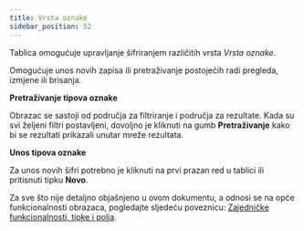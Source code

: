 ```yaml
---
title: Vrsta oznake
sidebar_position: 52
---
```


Tablica omogućuje upravljanje šifriranjem različitih vrsta *Vrsta oznake*.

Omogućuje unos novih zapisa ili pretraživanje postojećih radi pregleda, izmjene ili brisanja.

**Pretraživanje tipova oznake**

Obrazac se sastoji od područja za filtriranje i područja za rezultate. Kada su svi željeni filtri postavljeni, dovoljno je kliknuti na gumb **Pretraživanje** kako bi se rezultati prikazali unutar mreže rezultata.

**Unos tipova oznake**

Za unos novih šifri potrebno je kliknuti na prvi prazan red u tablici ili pritisnuti tipku **Novo**.

Za sve što nije detaljno objašnjeno u ovom dokumentu, a odnosi se na opće funkcionalnosti obrazaca, pogledajte sljedeću poveznicu: [Zajedničke funkcionalnosti, tipke i polja](/docs/guide/common).